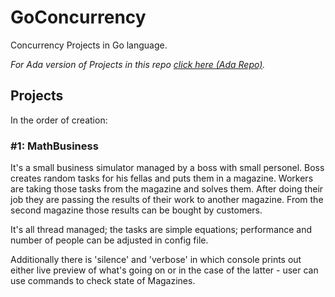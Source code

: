 # GoConcurrency
Concurrency Projects in Go language.

*For Ada version of Projects in this repo [click here (Ada Repo)](https://github.com/Luzkan/AdaConcurrency).*

## Projects
In the order of creation:

### #1: MathBusiness 
It's a small business simulator managed by a boss with small personel. 
Boss creates random tasks for his fellas and puts them in a magazine.
Workers are taking those tasks from the magazine and solves them.
After doing their job they are passing the results of their work to another magazine.
From the second magazine those results can be bought by customers. 

It's all thread managed; the tasks are simple equations; performance and number of people can be adjusted in config file.

Additionally there is 'silence' and 'verbose' in which console prints out either live preview of what's going on or in the case of the latter - user can use commands to check state of Magazines.
